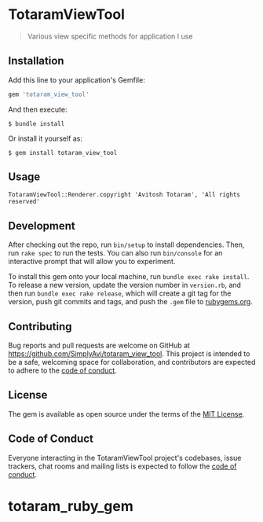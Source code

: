 # TotaramViewTool

>Various view specific methods for application I use

## Installation

Add this line to your application's Gemfile:

```ruby
gem 'totaram_view_tool'
```

And then execute:

    $ bundle install

Or install it yourself as:

    $ gem install totaram_view_tool

## Usage

```
TotaramViewTool::Renderer.copyright 'Avitosh Totaram', 'All rights reserved'
```

## Development

After checking out the repo, run `bin/setup` to install dependencies. Then, run `rake spec` to run the tests. You can also run `bin/console` for an interactive prompt that will allow you to experiment.

To install this gem onto your local machine, run `bundle exec rake install`. To release a new version, update the version number in `version.rb`, and then run `bundle exec rake release`, which will create a git tag for the version, push git commits and tags, and push the `.gem` file to [rubygems.org](https://rubygems.org).

## Contributing

Bug reports and pull requests are welcome on GitHub at https://github.com/SimplyAvi/totaram_view_tool. This project is intended to be a safe, welcoming space for collaboration, and contributors are expected to adhere to the [code of conduct](https://github.com/SimplyAvi/totaram_view_tool/blob/master/CODE_OF_CONDUCT.md).


## License

The gem is available as open source under the terms of the [MIT License](https://opensource.org/licenses/MIT).

## Code of Conduct

Everyone interacting in the TotaramViewTool project's codebases, issue trackers, chat rooms and mailing lists is expected to follow the [code of conduct](https://github.com/SimplyAvi/totaram_view_tool/blob/master/CODE_OF_CONDUCT.md).
# totaram_ruby_gem
